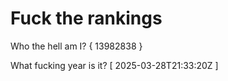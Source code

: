 # Fuck the rankings

Who the hell am I?
{ 13982838 }

What fucking year is it?
[ 2025-03-28T21:33:20Z ]
